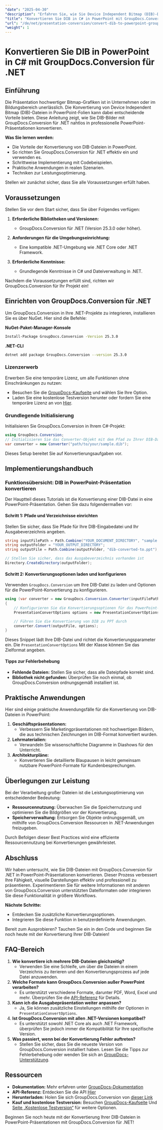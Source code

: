 ```yaml
---
"date": "2025-04-30"
"description": "Erfahren Sie, wie Sie Device Independent Bitmap (DIB)-Dateien mit GroupDocs.Conversion für .NET in PowerPoint-Präsentationen konvertieren. Optimieren Sie Ihre Visualisierungen für Unternehmen und Bildungseinrichtungen mit dieser Schritt-für-Schritt-Anleitung in C#."
"title": "Konvertieren Sie DIB in C# in PowerPoint mit GroupDocs.Conversion für .NET – Ein umfassender Leitfaden"
"url": "/de/net/presentation-conversion/convert-dib-to-powerpoint-groupdocs-net/"
"weight": 1
---
```


# Konvertieren Sie DIB in PowerPoint in C# mit GroupDocs.Conversion für .NET

## Einführung

Die Präsentation hochwertiger Bitmap-Grafiken ist in Unternehmen oder im Bildungsbereich unerlässlich. Die Konvertierung von Device Independent Bitmap (DIB)-Dateien in PowerPoint-Folien kann dabei entscheidende Vorteile bieten. Diese Anleitung zeigt, wie Sie DIB-Bilder mit GroupDocs.Conversion für .NET nahtlos in professionelle PowerPoint-Präsentationen konvertieren.

**Was Sie lernen werden:**
- Die Vorteile der Konvertierung von DIB-Dateien in PowerPoint.
- So richten Sie GroupDocs.Conversion für .NET effektiv ein und verwenden es.
- Schrittweise Implementierung mit Codebeispielen.
- Praktische Anwendungen in realen Szenarien.
- Techniken zur Leistungsoptimierung.

Stellen wir zunächst sicher, dass Sie alle Voraussetzungen erfüllt haben.

## Voraussetzungen

Stellen Sie vor dem Start sicher, dass Sie über Folgendes verfügen:

1. **Erforderliche Bibliotheken und Versionen:**
   - GroupDocs.Conversion für .NET (Version 25.3.0 oder höher).

2. **Anforderungen für die Umgebungseinrichtung:**
   - Eine kompatible .NET-Umgebung wie .NET Core oder .NET Framework.

3. **Erforderliche Kenntnisse:**
   - Grundlegende Kenntnisse in C# und Dateiverwaltung in .NET.

Nachdem die Voraussetzungen erfüllt sind, richten wir GroupDocs.Conversion für Ihr Projekt ein!

## Einrichten von GroupDocs.Conversion für .NET

Um GroupDocs.Conversion in Ihre .NET-Projekte zu integrieren, installieren Sie es über NuGet. Hier sind die Befehle:

**NuGet-Paket-Manager-Konsole**
```bash
Install-Package GroupDocs.Conversion -Version 25.3.0
```

**.NET-CLI**
```bash
dotnet add package GroupDocs.Conversion --version 25.3.0
```

### Lizenzerwerb

Erwerben Sie eine temporäre Lizenz, um alle Funktionen ohne Einschränkungen zu nutzen:
- Besuchen Sie die [GroupDocs-Kaufseite](https://purchase.groupdocs.com/buy) und wählen Sie Ihre Option.
- Laden Sie eine kostenlose Testversion herunter oder fordern Sie eine temporäre Lizenz an von [Hier](https://purchase.groupdocs.com/temporary-license/).

### Grundlegende Initialisierung

Initialisieren Sie GroupDocs.Conversion in Ihrem C#-Projekt:

```csharp
using GroupDocs.Conversion;
// Initialisieren Sie das Converter-Objekt mit dem Pfad zu Ihrer DIB-Datei.
var converter = new Converter("path/to/your/sample.dib");
```

Dieses Setup bereitet Sie auf Konvertierungsaufgaben vor.

## Implementierungshandbuch

### Funktionsübersicht: DIB in PowerPoint-Präsentation konvertieren

Der Hauptteil dieses Tutorials ist die Konvertierung einer DIB-Datei in eine PowerPoint-Präsentation. Gehen Sie dazu folgendermaßen vor:

#### Schritt 1: Pfade und Verzeichnisse einrichten
Stellen Sie sicher, dass Sie Pfade für Ihre DIB-Eingabedatei und Ihr Ausgabeverzeichnis angeben.

```csharp
string inputFilePath = Path.Combine("YOUR_DOCUMENT_DIRECTORY", "sample.dib");
string outputFolder = "YOUR_OUTPUT_DIRECTORY";
string outputFile = Path.Combine(outputFolder, "dib-converted-to.ppt");

// Stellen Sie sicher, dass das Ausgabeverzeichnis vorhanden ist
Directory.CreateDirectory(outputFolder);
```

#### Schritt 2: Konvertierungsoptionen laden und konfigurieren
Verwenden `GroupDocs.Conversion` um Ihre DIB-Datei zu laden und Optionen für die PowerPoint-Konvertierung zu konfigurieren.

```csharp
using (var converter = new GroupDocs.Conversion.Converter(inputFilePath))
{
    // Konfigurieren Sie die Konvertierungsoptionen für das PowerPoint-Format
    PresentationConvertOptions options = new PresentationConvertOptions { Format = GroupDocs.Conversion.FileTypes.PresentationFileType.Ppt };

    // Führen Sie die Konvertierung von DIB zu PPT durch
    converter.Convert(outputFile, options);
}
```

Dieses Snippet lädt Ihre DIB-Datei und richtet die Konvertierungsparameter ein. Die `PresentationConvertOptions` Mit der Klasse können Sie das Zielformat angeben.

#### Tipps zur Fehlerbehebung
- **Fehlende Dateien:** Stellen Sie sicher, dass alle Dateipfade korrekt sind.
- **Bibliothek nicht gefunden:** Überprüfen Sie noch einmal, ob GroupDocs.Conversion ordnungsgemäß installiert ist.

## Praktische Anwendungen

Hier sind einige praktische Anwendungsfälle für die Konvertierung von DIB-Dateien in PowerPoint:
1. **Geschäftspräsentationen:**
   - Verbessern Sie Marketingpräsentationen mit hochwertigen Bildern, die aus technischen Zeichnungen im DIB-Format konvertiert wurden.
2. **Lehrmaterialien:**
   - Verwandeln Sie wissenschaftliche Diagramme in Diashows für den Unterricht.
3. **Architekturpläne:**
   - Konvertieren Sie detaillierte Blaupausen in leicht gemeinsam nutzbare PowerPoint-Formate für Kundenbesprechungen.

## Überlegungen zur Leistung

Bei der Verarbeitung großer Dateien ist die Leistungsoptimierung von entscheidender Bedeutung:
- **Ressourcennutzung:** Überwachen Sie die Speichernutzung und optimieren Sie die Bildgrößen vor der Konvertierung.
- **Speicherverwaltung:** Entsorgen Sie Objekte ordnungsgemäß, um mithilfe von GroupDocs.Conversion Ressourcen in .NET-Anwendungen freizugeben.

Durch Befolgen dieser Best Practices wird eine effiziente Ressourcennutzung bei Konvertierungen gewährleistet.

## Abschluss

Wir haben untersucht, wie Sie DIB-Dateien mit GroupDocs.Conversion für .NET in PowerPoint-Präsentationen konvertieren. Dieser Prozess verbessert Ihre Fähigkeit, visuelle Darstellungen effektiv und professionell zu präsentieren. Experimentieren Sie für weitere Informationen mit anderen von GroupDocs.Conversion unterstützten Dateiformaten oder integrieren Sie diese Funktionalität in größere Workflows.

**Nächste Schritte:**
- Entdecken Sie zusätzliche Konvertierungsoptionen.
- Integrieren Sie diese Funktion in benutzerdefinierte Anwendungen.

Bereit zum Ausprobieren? Tauchen Sie ein in den Code und beginnen Sie noch heute mit der Konvertierung Ihrer DIB-Dateien!

## FAQ-Bereich

1. **Wie konvertiere ich mehrere DIB-Dateien gleichzeitig?**
   - Verwenden Sie eine Schleife, um über die Dateien in einem Verzeichnis zu iterieren und den Konvertierungsprozess auf jede Datei anzuwenden.
2. **Welche Formate kann GroupDocs.Conversion außer PowerPoint verarbeiten?**
   - Es unterstützt verschiedene Formate, darunter PDF, Word, Excel und mehr. Überprüfen Sie die [API-Referenz](https://reference.groupdocs.com/conversion/net/) für Details.
3. **Kann ich die Ausgabepräsentation weiter anpassen?**
   - Ja, Sie können zusätzliche Einstellungen mithilfe der Optionen in `PresentationConvertOptions`.
4. **Ist GroupDocs.Conversion mit allen .NET-Versionen kompatibel?**
   - Es unterstützt sowohl .NET Core als auch .NET Framework, überprüfen Sie jedoch immer die Kompatibilität für Ihre spezifische Version.
5. **Was passiert, wenn bei der Konvertierung Fehler auftreten?**
   - Stellen Sie sicher, dass Sie die neueste Version von GroupDocs.Conversion installiert haben. Lesen Sie die Tipps zur Fehlerbehebung oder wenden Sie sich an [GroupDocs-Unterstützung](https://forum.groupdocs.com/c/conversion/10).

## Ressourcen

- **Dokumentation:** Mehr erfahren unter [GroupDocs-Dokumentation](https://docs.groupdocs.com/conversion/net/)
- **API-Referenz:** Entdecken Sie die API [Hier](https://reference.groupdocs.com/conversion/net/)
- **Herunterladen:** Holen Sie sich GroupDocs.Conversion von [dieser Link](https://releases.groupdocs.com/conversion/net/)
- **Kauf und kostenlose Testversion:** Besuchen [GroupDocs-Kaufseite](https://purchase.groupdocs.com/buy) Und [Seite „Kostenlose Testversion“](https://releases.groupdocs.com/conversion/net/) für weitere Optionen.

Beginnen Sie noch heute mit der Konvertierung Ihrer DIB-Dateien in PowerPoint-Präsentationen mit GroupDocs.Conversion für .NET!